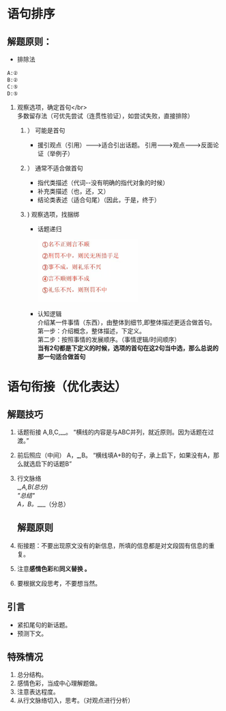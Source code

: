 # 语句排序

## 解题原则：

* 排除法

```
A:②
B:②
C:⑤
D:⑤
```

1. 观察选项，确定首句&lt;/br&gt;  
   多数留存法（可优先尝试（连贯性验证），如尝试失败，直接排除）

   1. ） 可能是首句
      * 援引观点（引用）---&gt;适合引出话题。
        引用---&gt;观点---&gt;反面论证（举例子）
   2. ） 通常不适合做首句 
      * 指代类描述（代词--没有明确的指代对象的时候）
      * 补充类描述（也，还，又）
      * 结论类表述（适合句尾）（因此，于是，终于）
   3. \) 观察选项，找捆绑

      * 话题递归

        ![](/assets/TIM图片20170824143548.png)

      * 认知逻辑  
        介绍某一件事情（东西），由整体到细节,即整体描述更适合做首句。  
        第一步：介绍概念，整体描述，下定义。  
        第二步：按照事情的发展顺序。（事情逻辑/时间顺序）  
        **当有2句都是下定义的时候，选项的首句在这2句当中选，那么总说的那一句适合做首句**

# 语句衔接（优化表达）

## 解题技巧

1. 话题衔接
   A,B,C,\_\_。
   “横线的内容是与ABC并列，就近原则。因为话题在过渡。”
2. 前后照应（中间）
   A，**\_**,B。
   “横线填A+B的句子，承上启下，如果没有A，那么就选启下的话题B”
3. 行文脉络  
   \__,A,B\(总分\)  
   "总结"  
   A，B。_\_\_\_（分总）

   ## 解题原则

4. 衔接题：不要出现原文没有的新信息，所填的信息都是对文段固有信息的重复。

5. 注意**感情色彩**和**同义替换 。**

6. 要根据文段思考，不要想当然。



## 引言 


* 紧扣尾句的新话题。
* 预测下文。


## 特殊情况

1. 总分结构。
2. 感情色彩，当成中心理解题做。
3. 注意表达程度。
4. 从行文脉络切入，思考。（对观点进行分析）



